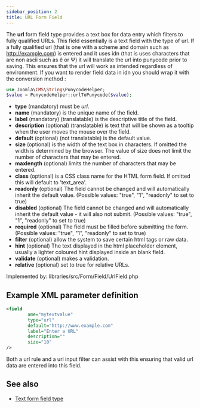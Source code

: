 ```yaml
---
sidebar_position: 2
title: URL Form Field
---
```



The **url** form field type provides a text box for data entry which filters to fully qualified URLs. This field essentially is a text field with the type of url. If a fully qualified url (that is one with a scheme and domain such as http://example.com) is entered and it uses idn (that is uses characters that are non ascii such as ê or Ψ) it will translate the url into punycode prior to saving. This ensures that the url will work as intended regardless of environment. If you want to render field data in idn you should wrap it with the conversion method :
```php
use Joomla\CMS\String\PunycodeHelper;
$value = PunycodeHelper::urlToPunycode($value);
```

- **type** (mandatory) must be *url*.
- **name** (mandatory) is the unique name of the field.
- **label** (mandatory) (translatable) is the descriptive title of the field.
- **description** (optional) (translatable) is text that will be shown as a tooltip when the user moves the mouse over the field.
- **default** (optional) (not translatable) is the default value.
- **size** (optional) is the width of the text box in characters. If omitted the width is determined by the browser. The value of size does not limit the number of characters that may be entered.
- **maxlength** (optional) limits the number of characters that may be entered.
- **class** (optional) is a CSS class name for the HTML form field. If omitted this will default to 'text_area'.
- **readonly** (optional) The field cannot be changed and will automatically inherit the default value. (Possible values: "true", "1", "readonly" to set to true)
- **disabled** (optional) The field cannot be changed and will automatically inherit the default value - it will also not submit. (Possible values: "true", "1", "readonly" to set to true)
- **required** (optional) The field must be filled before submitting the form. (Possible values: "true", "1", "readonly" to set to true)
- **filter** (optional) allow the system to save certain html tags or raw data.
- **hint** (optional) The text displayed in the html placeholder element, usually a lighter coloured hint displayed inside an blank field.
- **validate** (optional) makes a validation.
- **relative** (optional) set to true for relative URLs.

Implemented by: libraries/src/Form/Field/UrlField.php

## Example XML parameter definition

```xml
<field
        ame="mytextvalue" 
        type="url" 
        default="http://www.example.com" 
        label="Enter a URL" 
        description="" 
        size="10"
/>
```

Both a url rule and a url input filter can assist with this ensuring that valid url data are entered into this field.

## See also
* [Text form field type](./text.md)